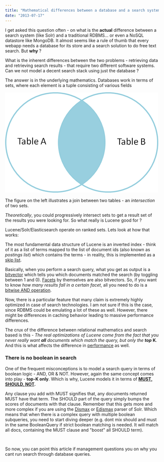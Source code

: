```yaml
---
title: "Mathematical differences between a database and a search system"
date: "2013-07-17"
---
```


I get asked this question often - on what is the **actual** difference between a search system (like Solr) and a traditional RDBMS... or even a NoSQL datastore like MongoDB. It almost seems like a rule of thumb that every webapp needs a database for its store and a search solution to do free text search. But **why** ?

What is the inherent differences between the two problems - retrieving data and retrieving search results - that require two different software systems. Can we not model a decent search stack using just the database ?

The answer is in the underlying mathematics. Databases work in terms of sets, where each element is a tuple consisting of various fields

![Suggestion for just the word "industry"](./images/set_theory.png)

The figure on the left illustrates a join between two tables - an _intersection_ of two sets.

_Theoretically_, you could progressively intersect sets to get a result set of the results you were looking for. So what really is Lucene good for ?

Lucene/Solr/Elasticsearch operate on ranked sets. Lets look at how that works:

The most fundamental data structure of Lucene is an inverted index - think of it as a list of terms mapped to the list of document ids (also known as _postings list_) which contains the terms - in reality, this is implemented as a [skip list](http://blog.mikemccandless.com/2010/07/lucenes-ram-usage-for-searching.html).

Basically, when you perform a search query, what you get as output is a [bitvector](http://academia.edu/1895864/Fast_Faceted_Search_in_XML) which tells you which documents matched the search (by toggling between 1 and 0). [Facets](http://lucene.apache.org/core/4_0_0/facet/org/apache/lucene/facet/doc-files/userguide.html) by themselves are also bitvectors. So, if you want to know _how many results fall in a certain facet_, all you need to do is a [bitwise AND operation](http://www.devatwork.nl/articles/lucenenet/faceted-search-and-drill-down-lucenenet/).

Now, there is a particular feature that many claim is extremely highly optimized in case of search technologies. I am not sure if this is the case, since RDBMS could be emulating a lot of these as well. However, there might be differences in caching behavior leading to massive performance differences.

The crux of the difference between relational mathematics and search based is this - _The real optimizations of Lucene come from the fact that you never really want **all** documents which match the query, but only the **top**_ **K**. And this is what affects the difference in [performance](http://philosophyforprogrammers.blogspot.in/2010/09/lucene-performance.html) as well.

### There is no boolean in search

One of the frequent misconceptions is to model a search query in terms of boolean logic - AND, OR & NOT. However, again the same concept comes into play - **top-K only**. Which is why, Lucene models it in terms of **[MUST, SHOULD, NOT](http://lucene.apache.org/core/3_0_3/api/core/org/apache/lucene/search/BooleanClause.Occur.html).**

Any clause you add with MUST signifies that, any documents returned MUST have that term. The SHOULD part of the query simply bumps the scores of documents with that clause. Remember that this gets more and more complex if you are using the [Dismax](http://docs.lucidworks.com/display/solr/The+DisMax+Query+Parser) or [Edismax](http://docs.lucidworks.com/display/solr/The+Extended+DisMax+Query+Parser) parser of Solr. Which means that when there is a complex query with multiple boolean subqueries, you need to start diving deeper (e.g. dont mix should and must in the same BooleanQuery if strict boolean matching is needed. It will match all docs, containing the MUST clause and "boost" all SHOULD term).

 

So now, you can point this article if management questions you on why you cant run search through database queries.
